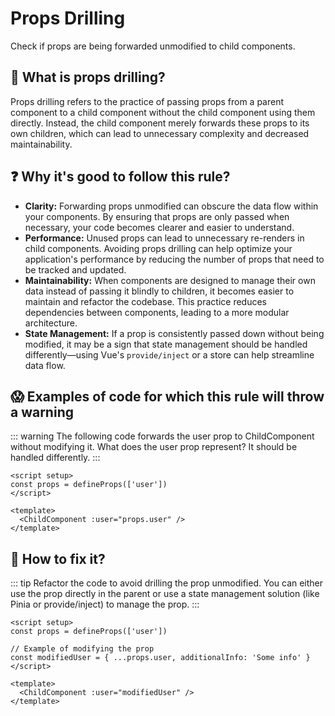 # Props Drilling

Check if props are being forwarded unmodified to child components.

## 📖 What is props drilling?

Props drilling refers to the practice of passing props from a parent component to a child component without the child component using them directly. Instead, the child component merely forwards these props to its own children, which can lead to unnecessary complexity and decreased maintainability.

## ❓ Why it's good to follow this rule?

- **Clarity:** Forwarding props unmodified can obscure the data flow within your components. By ensuring that props are only passed when necessary, your code becomes clearer and easier to understand.
- **Performance:** Unused props can lead to unnecessary re-renders in child components. Avoiding props drilling can help optimize your application's performance by reducing the number of props that need to be tracked and updated.
- **Maintainability:** When components are designed to manage their own data instead of passing it blindly to children, it becomes easier to maintain and refactor the codebase. This practice reduces dependencies between components, leading to a more modular architecture.
- **State Management:** If a prop is consistently passed down without being modified, it may be a sign that state management should be handled differently—using Vue's `provide/inject` or a store can help streamline data flow.

## 😱 Examples of code for which this rule will throw a warning

::: warning
The following code forwards the user prop to ChildComponent without modifying it. What does the user prop represent? It should be handled differently.
:::

```vue
<script setup>
const props = defineProps(['user'])
</script>

<template>
  <ChildComponent :user="props.user" />
</template>
```

## 🤩 How to fix it?

::: tip
Refactor the code to avoid drilling the prop unmodified. You can either use the prop directly in the parent or use a state management solution (like Pinia or provide/inject) to manage the prop.
:::

```vue
<script setup>
const props = defineProps(['user'])

// Example of modifying the prop
const modifiedUser = { ...props.user, additionalInfo: 'Some info' }
</script>

<template>
  <ChildComponent :user="modifiedUser" />
</template>
```

